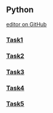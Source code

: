 ## Python

[editor on GitHub](https://github.com/mobenlu/PythonBasic/edit/master/README.md) 

### [Task1](https://github.com/mobenlu/PythonBasic/blob/master/Task1.md)
### [Task2](https://github.com/mobenlu/PythonBasic/blob/master/Task2.md)
### [Task3](https://github.com/mobenlu/PythonBasic/blob/master/Task3.md)
### [Task4](https://github.com/mobenlu/PythonBasic/blob/master/Task4.md)
### [Task5](https://github.com/mobenlu/PythonBasic/blob/master/Task5.md)